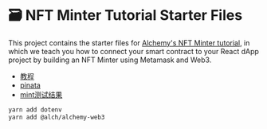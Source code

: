 # 🗃 NFT Minter Tutorial Starter Files

This project contains the starter files for [Alchemy's NFT Minter tutorial](https://docs.alchemyapi.io/alchemy/tutorials/nft-minter), in which we teach you how to connect your smart contract to your React dApp project by building an NFT Minter using Metamask and Web3.

- [教程](https://www.web3.university/article/nft-minter-tutorial-how-to-create-a-full-stack-dapp)
- [pinata](https://app.pinata.cloud/pinmanager)
- [mint测试结果](https://ropsten.etherscan.io/tx/0xdad3c4ff60d09bb85d26248ea94183aad8fe12c61cc3cc47d9de1528c4a5455f)

```bash
yarn add dotenv
yarn add @alch/alchemy-web3
```
